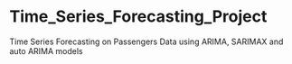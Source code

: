 # Time_Series_Forecasting_Project
Time Series Forecasting on Passengers Data using ARIMA, SARIMAX and auto ARIMA models
